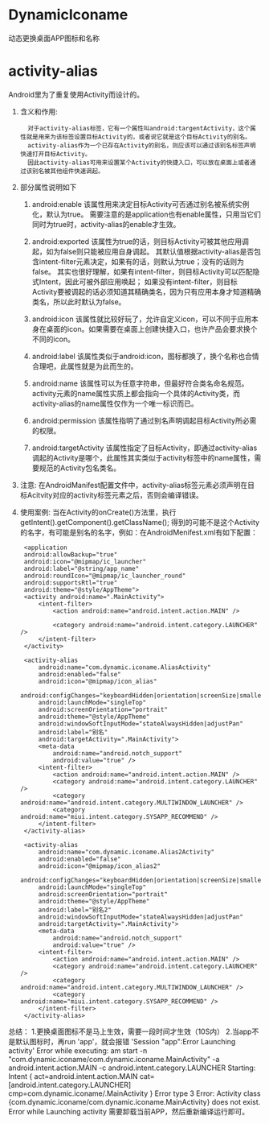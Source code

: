 # DynamicIconame
 动态更换桌面APP图标和名称

# activity-alias
Android里为了重复使用Activity而设计的。

1. 含义和作用:

         对于activity-alias标签，它有一个属性叫android:targentActivity，这个属性就是用来为该标签设置目标Activity的，或者说它就是这个目标Activity的别名。
         activity-alias作为一个已存在Activity的别名，则应该可以通过该别名标签声明快速打开目标Activity。
         因此activity-alias可用来设置某个Activity的快捷入口，可以放在桌面上或者通过该别名被其他组件快速调起。

2. 部分属性说明如下

    1. android:enable 该属性用来决定目标Activity可否通过别名被系统实例化，默认为true。
                  需要注意的是application也有enable属性，只用当它们同时为true时，activity-alias的enable才生效。

    2. android:exported 该属性为true的话，则目标Activity可被其他应用调起，如为false则只能被应用自身调起。
                   其默认值根据activity-alias是否包含intent-filter元素决定，如果有的话，则默认为true；没有的话则为false。
                   其实也很好理解，如果有intent-filter，则目标Activity可以匹配隐式Intent，因此可被外部应用唤起；
                   如果没有intent-filter，则目标Activity要被调起的话必须知道其精确类名，因为只有应用本身才知道精确类名，所以此时默认为false。

    3. android:icon 该属性就比较好玩了，允许自定义icon，可以不同于应用本身在桌面的icon。如果需要在桌面上创建快捷入口，也许产品会要求换个不同的icon。

    4. android:label 该属性类似于android:icon，图标都换了，换个名称也合情合理吧，此属性就是为此而生的。

    5. android:name 该属性可以为任意字符串，但最好符合类名命名规范。activity元素的name属性实质上都会指向一个具体的Activity类，而activity-alias的name属性仅作为一个唯一标识而已。

    6. android:permission 该属性指明了通过别名声明调起目标Activity所必需的权限。

    7. android:targetActivity 该属性指定了目标Activity，即通过activity-alias调起的Activity是哪个，此属性其实类似于activity标签中的name属性，需要规范的Activity包名类名。


3. 注意:
    在AndroidManifest配置文件中，activity-alias标签元素必须声明在目标Acitvity对应的activity标签元素之后，否则会编译错误。

4. 使用案例:
    当在Activity的onCreate()方法里，执行getIntent().getComponent().getClassName();
    得到的可能不是这个Activity的名字，有可能是别名的名字，例如：在AndroidMenifest.xml有如下配置：

        <application
        android:allowBackup="true"
        android:icon="@mipmap/ic_launcher"
        android:label="@string/app_name"
        android:roundIcon="@mipmap/ic_launcher_round"
        android:supportsRtl="true"
        android:theme="@style/AppTheme">
        <activity android:name=".MainActivity">
            <intent-filter>
                <action android:name="android.intent.action.MAIN" />

                <category android:name="android.intent.category.LAUNCHER" />
            </intent-filter>
        </activity>

        <activity-alias
            android:name="com.dynamic.iconame.AliasActivity"
            android:enabled="false"
            android:icon="@mipmap/icon_alias"
            android:configChanges="keyboardHidden|orientation|screenSize|smallestScreenSize|screenLayout"
            android:launchMode="singleTop"
            android:screenOrientation="portrait"
            android:theme="@style/AppTheme"
            android:windowSoftInputMode="stateAlwaysHidden|adjustPan"
            android:label="别名"
            android:targetActivity=".MainActivity">
            <meta-data
                android:name="android.notch_support"
                android:value="true" />
            <intent-filter>
                <action android:name="android.intent.action.MAIN" />
                <category android:name="android.intent.category.LAUNCHER" />
                <category android:name="android.intent.category.MULTIWINDOW_LAUNCHER" />
                <category android:name="miui.intent.category.SYSAPP_RECOMMEND" />
            </intent-filter>
        </activity-alias>

        <activity-alias
            android:name="com.dynamic.iconame.Alias2Activity"
            android:enabled="false"
            android:icon="@mipmap/icon_alias2"
            android:configChanges="keyboardHidden|orientation|screenSize|smallestScreenSize|screenLayout"
            android:launchMode="singleTop"
            android:screenOrientation="portrait"
            android:theme="@style/AppTheme"
            android:label="别名2"
            android:windowSoftInputMode="stateAlwaysHidden|adjustPan"
            android:targetActivity=".MainActivity">
            <meta-data
                android:name="android.notch_support"
                android:value="true" />
            <intent-filter>
                <action android:name="android.intent.action.MAIN" />
                <category android:name="android.intent.category.LAUNCHER" />
                <category android:name="android.intent.category.MULTIWINDOW_LAUNCHER" />
                <category android:name="miui.intent.category.SYSAPP_RECOMMEND" />
            </intent-filter>
        </activity-alias>
    </application>
   
总结：
1.更换桌面图标不是马上生效，需要一段时间才生效（10S内）
2.当app不是默认图标时，再run 'app'，就会报错 'Session "app":Error Launching activity'
 Error while executing: am start -n "com.dynamic.iconame/com.dynamic.iconame.MainActivity" -a android.intent.action.MAIN -c android.intent.category.LAUNCHER
 Starting: Intent { act=android.intent.action.MAIN cat=[android.intent.category.LAUNCHER] cmp=com.dynamic.iconame/.MainActivity }
 Error type 3
 Error: Activity class {com.dynamic.iconame/com.dynamic.iconame.MainActivity} does not exist.
 Error while Launching activity
 需要卸载当前APP，然后重新编译运行即可。